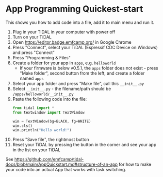 # App Programming Quickest-start

This shows you how to add code into a file, add it to main menu and run it.

1. Plug in your TiDAL in your computer with power off
2. Turn on your TiDAL
3. Open https://editor.badge.emfcamp.org/ in Google Chrome
4. Press "Connect", select your TiDAL (Espressif CDC Device on Windows) and press "Connect"
5. Press "Programming & Files"
6. Create a folder for your app in `apps`, e.g. `helloworld`
    * If your firmware is below v0.5.1, the `apps` folder does not exist - press "Make folder", second button from the left, and create a folder named `apps`
8. Select your app folder and press "Make file", call this `__init__.py`
9. Select `__init__.py` - the filename/path should be `/apps/helloworld/__init__.py`
10. Paste the following code into the file:
    ```Python
    from tidal import *
    from textwindow import TextWindow

    win = TextWindow(bg=BLACK, fg=WHITE)
    win.cls()
    win.println("Hello world!")
    ```
10. Press "Save file", the rightmost button
11. Reset your TiDAL by pressing the button in the corner and see your app in the list on your TiDAL

See https://github.com/emfcamp/tidal-docs/blob/main/AppQuickstart.md#structure-of-an-app for how to make your code into an actual App that works with task switching.
